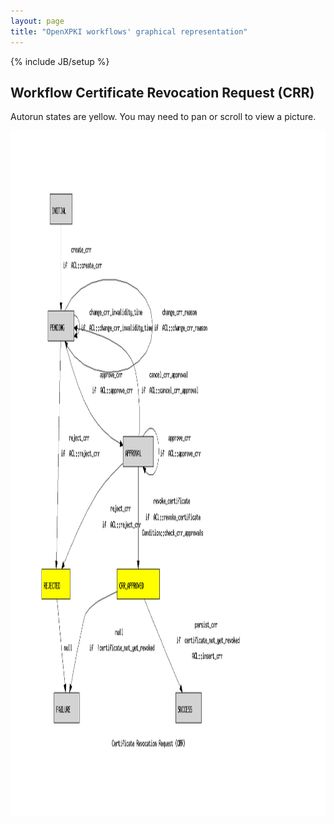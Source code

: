 ```yaml
---
layout: page
title: "OpenXPKI workflows' graphical representation"
---
```

{% include JB/setup %}


<h2> Workflow Certificate Revocation Request (CRR)</h2>

<p>
Autorun states are yellow.
You may need to pan or scroll to view a picture.
</p>

<img width="1392" height="1097" src="workflow_def_certificate_revocation_request.dot.png" alt="Certificate Revocation Request (CRR)" title="Certificate Revocation Request (CRR)" />
